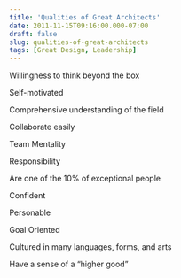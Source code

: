 ```yaml
---
title: 'Qualities of Great Architects'
date: 2011-11-15T09:16:00.000-07:00
draft: false
slug: qualities-of-great-architects
tags: [Great Design, Leadership]
---
```


  

Willingness to think beyond the box

Self-motivated

Comprehensive understanding of the field

Collaborate easily

Team Mentality

Responsibility

Are one of the 10% of exceptional people

Confident

Personable

Goal Oriented

Cultured in many languages, forms, and arts

Have a sense of a “higher good”